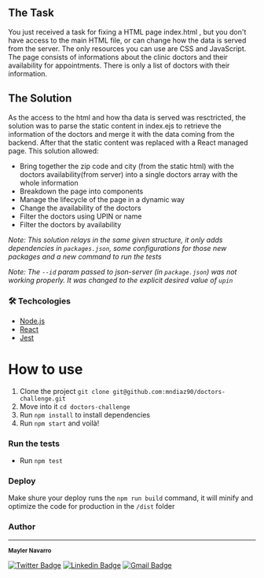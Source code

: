 ## The Task
You just received a task for fixing a HTML page index.html , but you don't have access to the main HTML file, or
can change how the data is served from the server. The only resources you can use are CSS and JavaScript. The page
consists of informations about the clinic doctors and their availability for appointments. There is only a list of doctors
with their information.

## The Solution
As the access to the html and how tha data is served was resctricted, the solution was to parse the static content in index.ejs to retrieve the information of the doctors and merge it with the data coming from the backend. After that the static content was replaced with a React managed page.
This solution allowed:
- Bring together the zip code and city (from the static html) with the doctors availability(from server) into a single doctors array with the whole information
- Breakdown the page into components
- Manage the lifecycle of the page in a dynamic way
- Change the availability of the doctors
- Filter the doctors using UPIN or name
- Filter the doctors by availability

_Note: This solution relays in the same given structure, it only adds dependencies in `packages.json`, some configurations for those new packages and a new command to run the tests_

_Note: The `--id` param passed to json-server (in `package.json`) was not working properly. It was changed to the explicit desired value of `upin`_
### 🛠 Techcologies
- [Node.js](https://nodejs.org/en/)
- [React](https://reactjs.org/)
- [Jest](https://jestjs.io/)

# How to use
1. Clone the project `git clone git@github.com:mndiaz90/doctors-challenge.git`
2. Move into it `cd doctors-challenge`
3. Run `npm install` to install dependencies
4. Run `npm start` and voilà!

### Run the tests
- Run `npm test`

### Deploy
Make shure your deploy runs the `npm run build` command, it will minify and optimize the code for production in the `/dist` folder
### Author
---
<sub><b>Mayler Navarro</b></sub> </br>

[![Twitter Badge](https://img.shields.io/badge/-@mndiaz-1ca0f1?style=flat-square&labelColor=1ca0f1&logo=twitter&logoColor=white&link=https://twitter.com/mndiaz90)](https://twitter.com/mndiaz90) [![Linkedin Badge](https://img.shields.io/badge/-mndiaz-blue?style=flat-square&logo=Linkedin&logoColor=white&link=https://www.linkedin.com/in/mndiaz90/)](https://www.linkedin.com/in/mndiaz90/) 
[![Gmail Badge](https://img.shields.io/badge/-mayler900123@gmail.com-c14438?style=flat-square&logo=Gmail&logoColor=white&link=mailto:mayler900123@gmail.com)](mailto:mayler900123@gmail.com)
